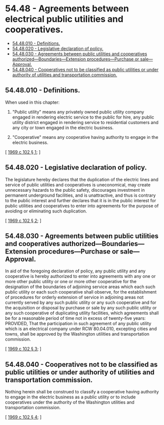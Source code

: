 # 54.48 - Agreements between electrical public utilities and cooperatives.
* [54.48.010 - Definitions.](#5448010---definitions)
* [54.48.020 - Legislative declaration of policy.](#5448020---legislative-declaration-of-policy)
* [54.48.030 - Agreements between public utilities and cooperatives authorized—Boundaries—Extension procedures—Purchase or sale—Approval.](#5448030---agreements-between-public-utilities-and-cooperatives-authorizedboundariesextension-procedurespurchase-or-saleapproval)
* [54.48.040 - Cooperatives not to be classified as public utilities or under authority of utilities and transportation commission.](#5448040---cooperatives-not-to-be-classified-as-public-utilities-or-under-authority-of-utilities-and-transportation-commission)
## 54.48.010 - Definitions.
When used in this chapter:

1. "Public utility" means any privately owned public utility company engaged in rendering electric service to the public for hire, any public utility district engaged in rendering service to residential customers and any city or town engaged in the electric business.

2. "Cooperative" means any cooperative having authority to engage in the electric business.

\[ [1969 c 102 § 1](http://leg.wa.gov/CodeReviser/documents/sessionlaw/1969c102.pdf?cite=1969%20c%20102%20§%201); \]

## 54.48.020 - Legislative declaration of policy.
The legislature hereby declares that the duplication of the electric lines and service of public utilities and cooperatives is uneconomical, may create unnecessary hazards to the public safety, discourages investment in permanent underground facilities, and is unattractive, and thus is contrary to the public interest and further declares that it is in the public interest for public utilities and cooperatives to enter into agreements for the purpose of avoiding or eliminating such duplication.

\[ [1969 c 102 § 2](http://leg.wa.gov/CodeReviser/documents/sessionlaw/1969c102.pdf?cite=1969%20c%20102%20§%202); \]

## 54.48.030 - Agreements between public utilities and cooperatives authorized—Boundaries—Extension procedures—Purchase or sale—Approval.
In aid of the foregoing declaration of policy, any public utility and any cooperative is hereby authorized to enter into agreements with any one or more other public utility or one or more other cooperative for the designation of the boundaries of adjoining service areas which each such public utility or each such cooperative shall observe, for the establishment of procedures for orderly extension of service in adjoining areas not currently served by any such public utility or any such cooperative and for the acquisition or disposal by purchase or sale by any such public utility or any such cooperative of duplicating utility facilities, which agreements shall be for a reasonable period of time not in excess of twenty-five years: PROVIDED, That the participation in such agreement of any public utility which is an electrical company under RCW 80.04.010, excepting cities and towns, shall be approved by the Washington utilities and transportation commission.

\[ [1969 c 102 § 3](http://leg.wa.gov/CodeReviser/documents/sessionlaw/1969c102.pdf?cite=1969%20c%20102%20§%203); \]

## 54.48.040 - Cooperatives not to be classified as public utilities or under authority of utilities and transportation commission.
Nothing herein shall be construed to classify a cooperative having authority to engage in the electric business as a public utility or to include cooperatives under the authority of the Washington utilities and transportation commission.

\[ [1969 c 102 § 4](http://leg.wa.gov/CodeReviser/documents/sessionlaw/1969c102.pdf?cite=1969%20c%20102%20§%204); \]

